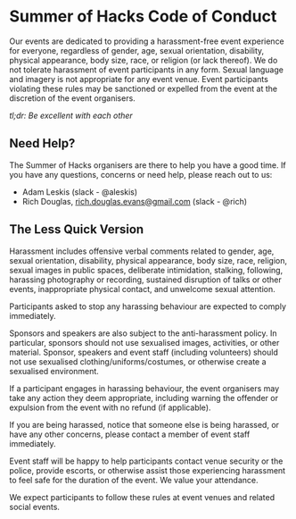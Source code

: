 # Summer of Hacks Code of Conduct

Our events are dedicated to providing a harassment-free event experience for everyone, regardless of gender, age, sexual orientation, disability, physical appearance, body size, race, or religion (or lack thereof). We do not tolerate harassment of event participants in any form. Sexual language and imagery is not appropriate for any event venue. Event participants violating these rules may be sanctioned or expelled from the event at the discretion of the event organisers.

*tl;dr: Be excellent with each other*

## Need Help?

The Summer of Hacks organisers are there to help you have a good time. If you have any questions, concerns or need help, please reach out to us:

- Adam Leskis (slack - @aleskis)
- Rich Douglas, rich.douglas.evans@gmail.com (slack - @rich)

## The Less Quick Version

Harassment includes offensive verbal comments related to gender, age, sexual orientation, disability, physical appearance, body size, race, religion, sexual images in public spaces, deliberate intimidation, stalking, following, harassing photography or recording, sustained disruption of talks or other events, inappropriate physical contact, and unwelcome sexual attention.

Participants asked to stop any harassing behaviour are expected to comply immediately.

Sponsors and speakers are also subject to the anti-harassment policy. In particular, sponsors should not use sexualised images, activities, or other material. Sponsor, speakers and event staff (including volunteers) should not use sexualised clothing/uniforms/costumes, or otherwise create a sexualised environment.

If a participant engages in harassing behaviour, the event organisers may take any action they deem appropriate, including warning the offender or expulsion from the event with no refund (if applicable).

If you are being harassed, notice that someone else is being harassed, or have any other concerns, please contact a member of event staff immediately.

Event staff will be happy to help participants contact venue security or the police, provide escorts, or otherwise assist those experiencing harassment to feel safe for the duration of the event. We value your attendance.

We expect participants to follow these rules at event venues and related social events.
